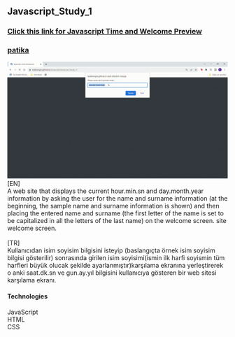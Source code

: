 ## Javascript_Study_1
### [Click this link for Javascript Time and Welcome Preview](https://kaderergin.github.io/Javascript/Javascript_Study_1/)
### [patika](https://academy.patika.dev/tr/profile)
![Javascript Time and Greeting](https://github.com/KaderErgin/Javascript/blob/master/Javascript_Study_1/img/Javascript-clock-study.gif)
[EN]<br>
A web site that displays the current hour.min.sn and day.month.year information by asking the user for the name and surname information (at the beginning, the sample name and surname information is shown) and then placing the entered name and surname (the first letter of the name is set to be capitalized in all the letters of the last name) on the welcome screen. site welcome screen.
<br>
<br>
[TR]<br>
Kullanıcıdan isim soyisim bilgisini isteyip (baslangıçta örnek isim soyisim bilgisi gösterilir) sonrasında girilen isim soyisimi(ismin ilk harfi soyismin tüm harfleri büyük olucak şekilde ayarlanmıştır)karşılama ekranına yerleştirerek o anki saat.dk.sn ve gun.ay.yıl bilgisini kullanıcıya gösteren bir web sitesi karşılama ekranı.
<br>
#### Technologies
JavaScript<br>
HTML<br>
CSS
